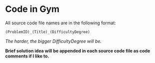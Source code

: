 # Code in Gym



All source code file names are in the following format:

`(ProblemID)_(Title)_(DifficultyDegree)`

*The harder, the bigger DifficultyDegree will be.*

**Brief solution idea will be appended in each source code file as code comments if I like to.**
